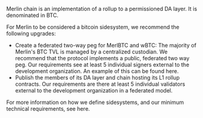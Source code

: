 Merlin chain is an implementation of a rollup to a permissioned DA layer. It is denominated in BTC.

For Merlin to be considered a bitcoin sidesystem, we recommend the following upgrades:

- Create a federated two-way peg for MerlBTC and wBTC: The majority of Merlin's BTC TVL is managed by a centralized custodian. We recommend that the protocol implements a public, federated two way peg. Our requirements see at least 5 individual signers external to the development organization. An example of this can be found here.
- Publish the members of its DA layer and chain hosting its L1 rollup contracts. Our requirements are there at least 5 individual validators external to the development organization in a federated model.

For more information on how we define sidesystems, and our minimum technical requirements, see here.